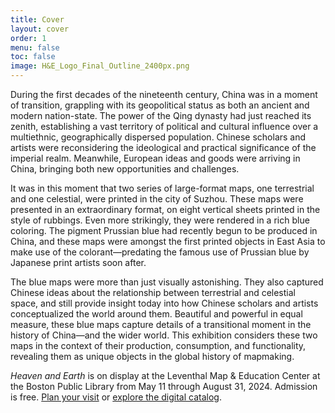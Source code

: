 ```yaml
---
title: Cover
layout: cover
order: 1
menu: false
toc: false
image: H&E_Logo_Final_Outline_2400px.png
---
```


During the first decades of the nineteenth century, China was in a moment of transition, grappling with its geopolitical status as both an ancient and modern nation-state. The power of the Qing dynasty had just reached its zenith, establishing a vast territory of political and cultural influence over a multiethnic, geographically dispersed population. Chinese scholars and artists were reconsidering the ideological and practical significance of the imperial realm. Meanwhile, European ideas and goods were arriving in China, bringing both new opportunities and challenges.


It was in this moment that two series of large-format maps, one terrestrial and one celestial, were printed in the city of Suzhou. These maps were presented in an extraordinary format, on eight vertical sheets printed in the style of rubbings. Even more strikingly, they were rendered in a rich blue coloring. The pigment Prussian blue had recently begun to be produced in China, and these maps were amongst the first printed objects in East Asia to make use of the colorant—predating the famous use of Prussian blue by Japanese print artists soon after.

The blue maps were more than just visually astonishing. They also captured Chinese ideas about the relationship between terrestrial and celestial space, and still provide insight today into how Chinese scholars and artists conceptualized the world around them. Beautiful and powerful in equal measure, these blue maps capture details of a transitional moment in the history of China—and the wider world. This exhibition considers these two maps in the context of their production, consumption, and functionality, revealing them as unique objects in the global history of mapmaking.

<div class="visit-splash">

_Heaven and Earth_ is on display at the Leventhal Map & Education Center at the Boston Public Library from May 11 through August 31, 2024. Admission is free. [Plan your visit](https://www.leventhalmap.org/visit/) or [explore the digital catalog](./contents/).

</div>